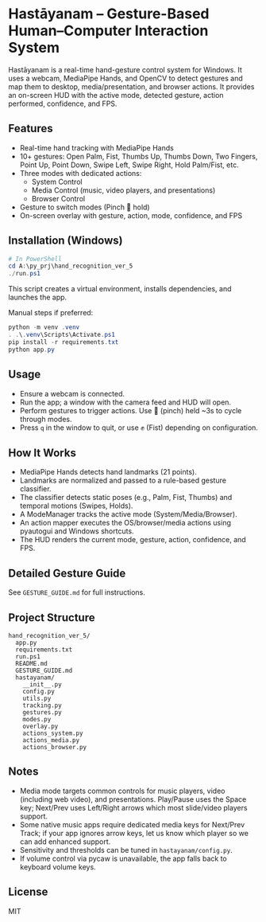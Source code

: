 # Hastāyanam – Gesture-Based Human–Computer Interaction System

Hastāyanam is a real-time hand-gesture control system for Windows. It uses a webcam, MediaPipe Hands, and OpenCV to detect gestures and map them to desktop, media/presentation, and browser actions. It provides an on-screen HUD with the active mode, detected gesture, action performed, confidence, and FPS.

## Features
- Real-time hand tracking with MediaPipe Hands
- 10+ gestures: Open Palm, Fist, Thumbs Up, Thumbs Down, Two Fingers, Point Up, Point Down, Swipe Left, Swipe Right, Hold Palm/Fist, etc.
- Three modes with dedicated actions:
  - System Control
  - Media Control (music, video players, and presentations)
  - Browser Control
- Gesture to switch modes (Pinch 🤏 hold)
- On-screen overlay with gesture, action, mode, confidence, and FPS

## Installation (Windows)
```powershell
# In PowerShell
cd A:\py_prj\hand_recognition_ver_5
./run.ps1
```
This script creates a virtual environment, installs dependencies, and launches the app.

Manual steps if preferred:
```powershell
python -m venv .venv
. .\.venv\Scripts\Activate.ps1
pip install -r requirements.txt
python app.py
```

## Usage
- Ensure a webcam is connected.
- Run the app; a window with the camera feed and HUD will open.
- Perform gestures to trigger actions. Use 🤏 (pinch) held ~3s to cycle through modes.
- Press `q` in the window to quit, or use ✊ (Fist) depending on configuration.

## How It Works
- MediaPipe Hands detects hand landmarks (21 points).
- Landmarks are normalized and passed to a rule-based gesture classifier.
- The classifier detects static poses (e.g., Palm, Fist, Thumbs) and temporal motions (Swipes, Holds).
- A ModeManager tracks the active mode (System/Media/Browser).
- An action mapper executes the OS/browser/media actions using pyautogui and Windows shortcuts.
- The HUD renders the current mode, gesture, action, confidence, and FPS.

## Detailed Gesture Guide
See `GESTURE_GUIDE.md` for full instructions.

## Project Structure
```
hand_recognition_ver_5/
  app.py
  requirements.txt
  run.ps1
  README.md
  GESTURE_GUIDE.md
  hastayanam/
    __init__.py
    config.py
    utils.py
    tracking.py
    gestures.py
    modes.py
    overlay.py
    actions_system.py
    actions_media.py
    actions_browser.py
```

## Notes
- Media mode targets common controls for music players, video (including web video), and presentations. Play/Pause uses the Space key; Next/Prev uses Left/Right arrows which most slide/video players support.
- Some native music apps require dedicated media keys for Next/Prev Track; if your app ignores arrow keys, let us know which player so we can add enhanced support.
- Sensitivity and thresholds can be tuned in `hastayanam/config.py`.
- If volume control via pycaw is unavailable, the app falls back to keyboard volume keys.

## License
MIT
